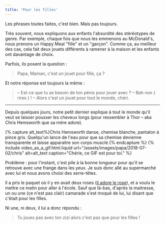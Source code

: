 ```yaml
---
title: 'Pour les filles'
---
```


Les phrases toutes faites, c'est bien. Mais pas toujours.

<!-- more -->

Très souvent, nous expliquons aux enfants l'absurdité des stéréotypes de genre.
Par exemple, chaque fois que nous les emmenons au McDonald's, nous prenons un
Happy Meal "fille" et un "garçon". Comme ça, au meilleur des cas, cela fait deux
jouets différents à ramener à la maison et les enfants ont davantage de choix.

Parfois, ils posent la question :

> Papa, Maman, c'est un jouet pour fille, ça ?

Et notre réponse est toujours la même :

> – Est-ce que tu as besoin de ton pénis pour jouer avec ? – Bah non { rires } !
> – Alors c'est un jouet pour tout le monde, chéri.

---

Depuis quelques jours, notre petit dernier explique à tout le monde qu'il veut
se laisser pousser les cheveux longs (pour ressembler à Thor – aka Chris
Hemsworth que sa mère adore).

{% capture alt_text%}Chris Hemsworth danse, chemise blanche, pantalon à pince
gris. Quelqu'un lance de l'eau pour que sa chemise devienne transparente et
laisse apparaitre son corps musclé.{% endcapture %}
{% include video_as_a_gif.html.liquid
url="/assets/images/papa/2018-07-02/chris"
alt=alt_text
caption="Chérie, ce GIF est pour toi."
%}

Problème : pour l'instant, c'est pile à la bonne longueur pour qu'il se retrouve
avec une frange dans les yeux. Je suis donc allé au supermarché avec lui et nous
avons choisi des serre-têtes.

Il a pris le paquet où il y en avait deux roses
([il adore le rose](/2015/11/son-choix/)), et a voulu le mettre ce matin pour
aller à l'école. Sauf que là-bas, d'après la maitresse, un ou une (ce n'est pas
clair) camarade s'est moqué de lui, lui disant que c'était pour les filles.

Ni une, ni deux, il lui a donc répondu :

> Tu joues pas avec ton zizi alors c'est pas que pour les filles !
